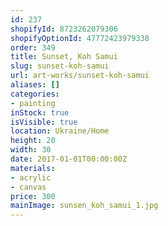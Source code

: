 ```yaml
---
id: 237
shopifyId: 8723262079306
shopifyOptionId: 47772423979338
order: 349
title: Sunset, Koh Samui
slug: sunset-koh-samui
url: art-works/sunset-koh-samui
aliases: []
categories:
- painting
inStock: true
isVisible: true
location: Ukraine/Home
height: 20
width: 30
date: 2017-01-01T00:00:00Z
materials:
- acrylic
- canvas
price: 300
mainImage: sunsen_koh_samui_1.jpg
---
```

